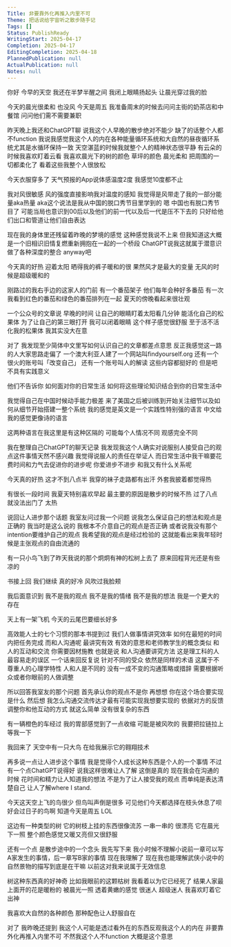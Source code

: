```yaml
---
Title: 非要靠外化再推入内里不可
Theme: 把话说给宇宙听之散步随手记
Tags: []
Status: PublishReady
WritingStart: 2025-04-17
Completion: 2025-04-17
EditingCompletion: 2025-04-18
PlannedPublication: null
ActualPublication: null
Notes: null
---
```

你好
今早的天空
我还在半梦半醒之间
我闭上眼睛扬起头
让晨光穿过我的脸

今天的晨光很柔和
也没风
今天是周五
我准备周末的时候去问问主街的奶茶店和中餐馆
问问他们需不需要兼职

昨天晚上我还和ChatGPT聊
说我这个人早晚的散步绝对不能少
缺了的话整个人都不function 
我说我感觉我这个人的内在各种能量循环系统和大自然的昼夜循环系统尤其是水循环保持一致
天空湛蓝的时候我就整个人的精神状态很平静
有云朵的时候我喜欢盯着云看
我喜欢晨光下的树的颜色
草坪的颜色
晨光柔和
把周围的一切都柔化了
看着这些我整个人很放松

今天衣服穿多了
天气预报的App说体感温度2度
我感觉10度都不止

我对风很敏感
风的强度直接影响我对温度的感知
我觉得是风带走了我的一部分能量aka热量
aka这个说法是我从中国的脱口秀节目里学到的
嗯
中国也有脱口秀节目了
可能当局也意识到00后以及他们的前一代以及后一代是压不下去的
只好给他们出口和管道让他们自由表达

现在我的身体里还残留着昨晚的梦境的感觉
这种感觉我说不上来
但我知道这大概是一个旧相识旧情复燃重新拥抱在一起的一个桥段
ChatGPT说我这就属于潜意识做了各种深度的整合
anyway吧

今天真的好热
迎着太阳
晒得我的裤子暖和的很
果然风才是最大的变量
无风的时候是超级暖和的

刚路过的我右手边的这家人的门前
有一个番茄架子
他们每年会种好多番茄
有一次我看到红色的番茄和绿色的番茄排列在一起 
夏天的傍晚看起来很壮观

一个公众号的文章说
早晚的时间
让自己的眼睛盯着太阳看几分钟
能活化自己的松果体
为了让自己的第三眼打开
我可以闭着眼睛
这个样子感觉很舒服
至于活不活化我的松果体
我其实没大在意

对了
我发现至少简体中文里写如何认识自己的文章都差点意思
反正我感觉这一路的人大家思路走偏了
一个澳大利亚人建了一个网站叫findyourself.org
还有一个很火的账号叫「改变自己」
还有一个账号叫人的解读
这些内容都挺好的
但是吧 不具有实践意义

他们不告诉你
如何面对你的日常生活
如何将这些理论知识结合到你的日常生活中

我觉得自己在中国时候动手能力极差
来了美国之后被训练到开始关注细节以及如何从细节开始搭建一整个系统
我的感觉是英文是一个实践性特别强的语言
中文给我的感觉更像诗的语言

这两种语言在我这里是有这种区隔的
可能每个人情况不同
观感完全不同

我在整理自己ChatGPT的聊天记录
我发现我这个人确实对说服别人接受自己的观点这件事情天然不感兴趣
我觉得说服人的责任在举证人
而日常生活中我干嘛要花费时间和力气去促进你的进步呢
你爱进步不进步
和我又有什么关系呢

今天真的好热
这才不到八点半
我穿的袜子走路都有出汗
外套我披着都觉得热

有很长一段时间
我夏天特别喜欢早起
最主要的原因是散步的时候不热
过了八点
就没法出门了
太热

说回让人进步那个话题
我室友问过我一个问题
说我怎么保证自己的想法和观点是正确的
我当时是这么说的
我根本不介意自己的观点是否正确
或者说我没有那个intention要维护自己的观点
我希望我的观点是经过检验的
这就能看出来我年轻时候是主张观点的自由流通的

有一只小鸟飞到了昨天我说的那个炯炯有神的松树上去了
原来回程背光还是有些凉的

书接上回
我们继续
真的好冷
风吹过我脸颊

我后面意识到
我不是我的观点
我不是我的情绪
我不是我的想法
我是一个更大的存在

天上有一架飞机
今天的云尾巴要细长好多

高效能人士的七个习惯的那本书提到过
我们人做事情讲究效率
如何在最短的时间内把任务完成
而和人沟通呢
最讲究有效
有效的意思和老师教学生的概念类似
和人的互动和交流
你需要因材施教
也就是说
和人沟通要讲究方法
这是理工科的人最容易走的误区
一个话来回反复说
针对不同的受众
依然是同样的术语
这属于不尊重人的心理学特性
人和人是不同的
没有一成不变的沟通策略或措辞
需要根据听众或者你眼前的人做调整

所以回答我室友的那个问题
首先承认你的观点不是你
再想想
你在这个场合要实现是什么
然后想
我怎么沟通交流传达才最有可能实现我想要实现的
依据对方的反馈调整你和他互动的方式
就这么简单
没有很复杂的东西

有一辆橙色的车经过
我的胃部感觉到了一点收缩
可能是被风吹的
我要把拉链拉上
等我一下

我回来了
天空中有一只大鸟
在给我展示它的翱翔技术

再多说一点让人进步这个事情
我是觉得个人成长这种东西是个人的一个事情
不过有一个点ChatGPT说得好
说我这样很难让人了解
这倒是真的
现在我会在沟通的时候
花时间和精力让人知道我的想法
不是为了让人接受我的观点
而单纯是表达清楚自己
让人了解where I stand.

今天这天空上飞的鸟很少
但鸟叫声倒是很多
可见他们今天都选择在枝头休息了呗
好会过日子的鸟啊
知道今天是周五
LOL

这边有一种类型的树
它的树枝上挂的东西很像流苏
一串一串的 
很漂亮
它在晨光下一照
整个颜色感觉又暖又亮但又很舒服

还有一个点
是散步途中的一个念头
我先写下来
我小时候不理解小说前一章可以写A家发生的事情，后一章写B家的事情
现在我理解了
现在我也能理解武侠小说中的自然景物的描写到底是在干嘛
以前这对我来说属于无效信息

树这种东西真的好神奇
比如我眼前的这颗枯树
我看着以为它已经死了
结果人家最上面开的花是暖粉的
被晨光一照
透着黄嫩的感觉
很迷人
超级迷人
我喜欢盯着它出神

我喜欢大自然的各种颜色
那种配色让人舒服自在

对了
我昨晚还提到
我这个人可能是透过看外在的东西反观我这个人的内在
非要靠外化再推入内里不可
不然我这个人不function
大概是这个意思

